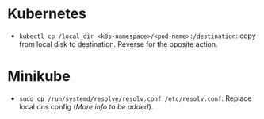 # Kubernetes
* `kubectl cp /local_dir <k8s-namespace>/<pod-name>:/destination`: copy from local disk to destination. Reverse for the oposite action.

# Minikube
* `sudo cp /run/systemd/resolve/resolv.conf /etc/resolv.conf`: Replace local dns config (*More info to be added*).
